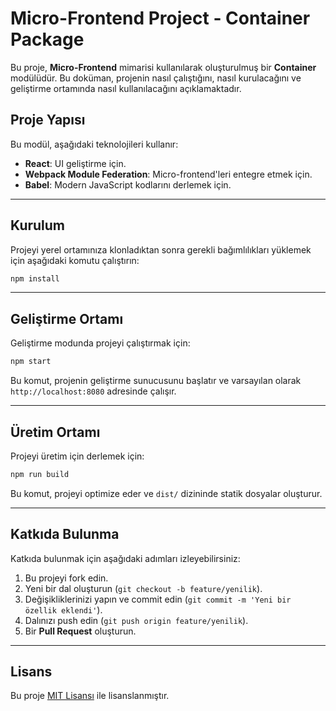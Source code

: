 
# Micro-Frontend Project - Container Package

Bu proje, **Micro-Frontend** mimarisi kullanılarak oluşturulmuş bir **Container** modülüdür. Bu doküman, projenin nasıl çalıştığını, nasıl kurulacağını ve geliştirme ortamında nasıl kullanılacağını açıklamaktadır.

## Proje Yapısı

Bu modül, aşağıdaki teknolojileri kullanır:

- **React**: UI geliştirme için.
- **Webpack Module Federation**: Micro-frontend'leri entegre etmek için.
- **Babel**: Modern JavaScript kodlarını derlemek için.

---

## Kurulum

Projeyi yerel ortamınıza klonladıktan sonra gerekli bağımlılıkları yüklemek için aşağıdaki komutu çalıştırın:

```bash
npm install
```

---

## Geliştirme Ortamı

Geliştirme modunda projeyi çalıştırmak için:

```bash
npm start
```

Bu komut, projenin geliştirme sunucusunu başlatır ve varsayılan olarak `http://localhost:8080` adresinde çalışır.

---

## Üretim Ortamı

Projeyi üretim için derlemek için:

```bash
npm run build
```

Bu komut, projeyi optimize eder ve `dist/` dizininde statik dosyalar oluşturur.

---

## Katkıda Bulunma

Katkıda bulunmak için aşağıdaki adımları izleyebilirsiniz:

1. Bu projeyi fork edin.
2. Yeni bir dal oluşturun (`git checkout -b feature/yenilik`).
3. Değişikliklerinizi yapın ve commit edin (`git commit -m 'Yeni bir özellik eklendi'`).
4. Dalınızı push edin (`git push origin feature/yenilik`).
5. Bir **Pull Request** oluşturun.

---

## Lisans

Bu proje [MIT Lisansı](LICENSE) ile lisanslanmıştır.
